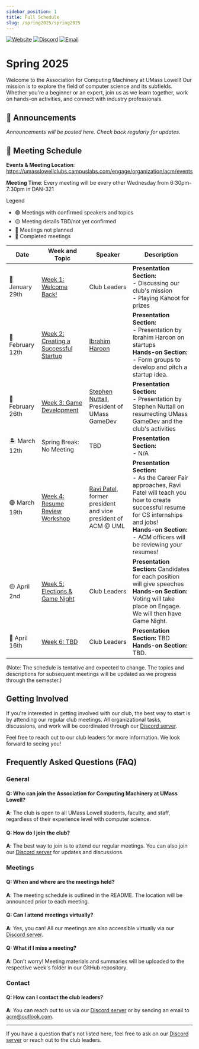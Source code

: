 ```yaml
---
sidebar_position: 1
title: Full Schedule
slug: /spring2025/spring2025
---
```


[![Website](https://img.shields.io/badge/Website-UML%20Engage-blue.svg?style=for-the-badge)](https://umasslowellclubs.campuslabs.com/engage/organization/acm)
[![Discord](https://img.shields.io/discord/890983857938116729?logo=discord&logoColor=white&style=for-the-badge)](https://discord.gg/xVyR6J9ZMF)
[![Email](https://img.shields.io/badge/Email-acm%40outlook.com-red.svg?logo=gmail&logoColor=white&style=for-the-badge)](mailto:acm@outlook.com)

# Spring 2025

Welcome to the Association for Computing Machinery at UMass Lowell! Our mission is to explore the field of computer science and its subfields. Whether you're a beginner or an expert, join us as we learn together, work on hands-on activities, and connect with industry professionals.

## :loudspeaker: Announcements 

*Announcements will be posted here. Check back regularly for updates.*

## :calendar: Meeting Schedule

**Events & Meeting Location**: https://umasslowellclubs.campuslabs.com/engage/organization/acm/events

**Meeting Time**: Every meeting will be every other Wednesday from 6:30pm-7:30pm in DAN-321


Legend
- 🟢 Meetings with confirmed speakers and topics
- 🟡 Meeting details TBD/not yet confirmed
- 🔴 Meetings not planned
- 🔵 Completed meetings

| Date        | Week and Topic                | Speaker      | Description  |
|-------------|-------------------------------|--------------|--------------|
| 🔵 January 29th   | [Week 1: Welcome Back!](https://github.com/UML-Association-For-Computing-Machinery/Spring2025/blob/main/README.md)   | Club Leaders          | **Presentation Section:** <br /> -  Discussing our club's mission <br /> -  Playing Kahoot for prizes|
|🔵 February 12th   | [Week 2: Creating a Successful Startup](https://github.com/UML-Association-For-Computing-Machinery/Spring2025/blob/main/README.md)   | [Ibrahim Haroon](https://www.linkedin.com/in/ibrahimharoon/)| **Presentation Section:** <br/> - Presentation by Ibrahim Haroon on startups <br /> **Hands-on Section:** <br /> - Form groups to develop and pitch a startup idea. <br />  |
|🔵 February 26th   | [Week 3: Game Development](https://github.com/UML-Association-For-Computing-Machinery/Spring2025/blob/main/README.md)   | [Stephen Nuttall](https://www.linkedin.com/in/stephen-nuttall-55569399/), President of UMass GameDev         | **Presentation Section:** <br/> - Presentation by Stephen Nuttall on resurrecting UMass GameDev and the club's activities |
|🏝️ March 12th    | Spring Break: No Meeting   | TBD          | **Presentation Section:** <br/> - N/A |
|🟢 March 19th   | [Week 4: Resume Review Workshop](https://github.com/UML-Association-For-Computing-Machinery/Spring2025/blob/main/README.md)   | [Ravi Patel](https://www.linkedin.com/in/ravi-r-patel/), former president and vice president of ACM @ UML          | **Presentation Section:** <br/> - As the Career Fair approaches, Ravi Patel will teach you how to create successful resume for CS internships and jobs! <br /> **Hands-on Section:** <br /> - ACM officers will be reviewing your resumes! <br /> |
|🟡 April 2nd   | [Week 5: Elections & Game Night](https://github.com/UML-Association-For-Computing-Machinery/Spring2025/blob/main/README.md)   | Club Leaders        |**Presentation Section:** Candidates for each position will give speeches <br /> **Hands-on Section:** Voting will take place on Engage. We will then have Game Night.
|🔴 April 16th   | [Week 6: TBD](https://github.com/UML-Association-For-Computing-Machinery/Spring2025/blob/main/README.md)   | Club Leaders         | **Presentation Section:** TBD <br /> **Hands-on Section:** TBD.


(Note: The schedule is tentative and expected to change. The topics and descriptions for subsequent meetings will be updated as we progress through the semester.)


## Getting Involved

If you're interested in getting involved with our club, the best way to start is by attending our regular club meetings. All organizational tasks, discussions, and work will be coordinated through our [Discord server](https://discord.gg/rN7YZQuKTq).

Feel free to reach out to our club leaders for more information. We look forward to seeing you!

## Frequently Asked Questions (FAQ)

### General

#### Q: Who can join the Association for Computing Machinery at UMass Lowell?
**A**: The club is open to all UMass Lowell students, faculty, and staff, regardless of their experience level with computer science.

#### Q: How do I join the club?
**A**: The best way to join is to attend our regular meetings. You can also join our [Discord server](https://discord.gg/rN7YZQuKTq) for updates and discussions.

### Meetings

#### Q: When and where are the meetings held?
**A**: The meeting schedule is outlined in the README. The location will be announced prior to each meeting.

#### Q: Can I attend meetings virtually?
**A**: Yes, you can! All our meetings are also accessible virtually via our [Discord server](https://discord.gg/rN7YZQuKTq).

#### Q: What if I miss a meeting?
**A**: Don't worry! Meeting materials and summaries will be uploaded to the respective week's folder in our GitHub repository.

### Contact

#### Q: How can I contact the club leaders?
**A**: You can reach out to us via our [Discord server](https://discord.gg/rN7YZQuKTq) or by sending an email to [acm@outlook.com](mailto:acm@outlook.com).

---

If you have a question that's not listed here, feel free to ask on our [Discord server](https://discord.gg/rN7YZQuKTq) or reach out to the club leaders.